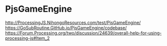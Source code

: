# PjsGameEngine
http://ProcessingJS.NihongoResources.com/test/PjsGameEngine/  
https://GoSubRoutine.GitHub.io/PjsGameEngine/codebase/  
https://Forum.Processing.org/two/discussion/24639/overall-help-for-using-processing-js#Item_2  
